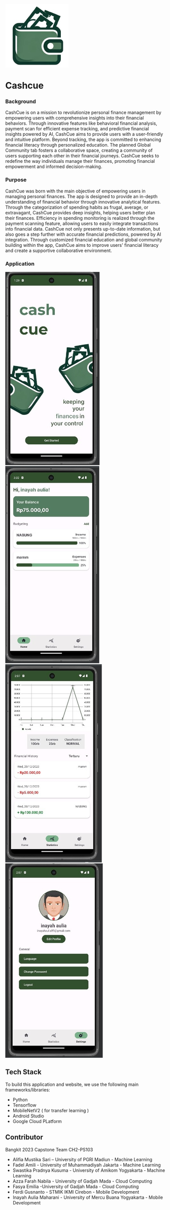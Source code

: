 <img src="https://github.com/Cashcue/.github/blob/25666862804983bcb9297e4b69446b34ba352877/logo.jpg" align='center'></img>


<H1>Cashcue</H1>


### Background
CashCue is on a mission to revolutionize personal finance management by empowering users with comprehensive insights into their financial behaviors. Through innovative features like behavioral financial analysis, payment scan for efficient expense tracking, and predictive financial insights powered by AI, CashCue aims to provide users with a user-friendly and intuitive platform. Beyond tracking, the app is committed to enhancing financial literacy through personalized education. The planned Global Community tab fosters a collaborative space, creating a community of users supporting each other in their financial journeys. CashCue seeks to redefine the way individuals manage their finances, promoting financial empowerment and informed decision-making.

### Purpose
CashCue was born with the main objective of empowering users in managing personal finances. The app is designed to provide an in-depth understanding of financial behavior through innovative analytical features. Through the categorization of spending habits as frugal, average, or extravagant, CashCue provides deep insights, helping users better plan their finances. Efficiency in spending monitoring is realized through the payment scanning feature, allowing users to easily integrate transactions into financial data. CashCue not only presents up-to-date information, but also goes a step further with accurate financial predictions, powered by AI integration. Through customized financial education and global community building within the app, CashCue aims to improve users' financial literacy and create a supportive collaborative environment.

### Application
<img src="https://github.com/Cashcue/.github/blob/25666862804983bcb9297e4b69446b34ba352877/1.jpg"></img>
<img src="https://github.com/Cashcue/.github/blob/25666862804983bcb9297e4b69446b34ba352877/9.jpg"></img>
<img src="https://github.com/Cashcue/.github/blob/25666862804983bcb9297e4b69446b34ba352877/7.jpg"></img>
<img src="https://github.com/Cashcue/.github/blob/04f705d1d9cc9e95c77f77ad371c12d4a54478e6/8.jpg"></img>


## Tech Stack
To build this application and website, we use the following main frameworks/libraries:
- Python
- Tensorflow
- MobileNetV2 ( for transfer learning )
- Android Studio
- Google Cloud PLatform

## Contributor

Bangkit 2023 Capstone Team CH2-PS103
- Alifia Mustika Sari – University of PGRI Madiun - Machine Learning 
- Fadel Amili - University of Muhammadiyah Jakarta - Machine Learning 
- Swastika Pradnya Kusuma - University of Amikom Yogyakarta - Machine Learning  
- Azza Farah Nabila - University of Gadjah Mada - Cloud Computing 
- Fasya Emilia -University of Gadjah Mada - Cloud Computing 
- Ferdi Gusnanto - STMIK IKMI Cirebon - Mobile Development 
- Inayah Aulia Maharani - University of Mercu Buana Yogyakarta - Mobile Development 

